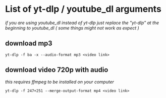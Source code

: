 # List of yt-dlp / youtube_dl arguments

*if you are using youtube_dl instead of yt-dlp just replace the "yt-dlp" at the beginning to youtube_dl ( some things might not work as expect )*

## download mp3
```
yt-dlp -f ba -x --audio-format mp3 <video link>
```

## download video 720p with audio

*this requires ffmpeg to be installed on your computer*

```
yt-dlp -f 247+251 --merge-output-format mp4 <video link>
```